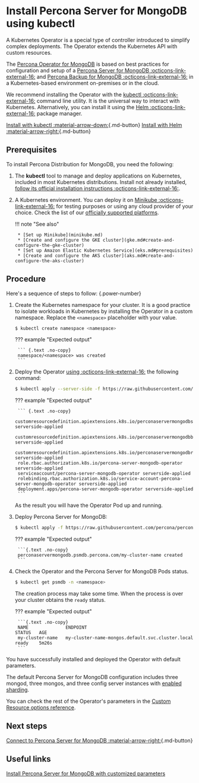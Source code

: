 # Install Percona Server for MongoDB using kubectl

A Kubernetes Operator is a special type of controller introduced to simplify complex deployments. The Operator extends the Kubernetes API with custom resources.

The [Percona Operator for MongoDB](compare.md) is based on best practices for configuration and setup of a [Percona Server for MongoDB  :octicons-link-external-16:](https://www.percona.com/mongodb/software/percona-server-for-mongodb) and [Percona Backup for MongoDB :octicons-link-external-16:](https://www.percona.com/mongodb/software/percona-backup-for-mongodb) in a Kubernetes-based environment on-premises or in the cloud.

We recommend installing the Operator with the [kubectl  :octicons-link-external-16:](https://kubernetes.io/docs/tasks/tools/) command line utility. It is the universal way to interact with Kubernetes. Alternatively, you can install it using the [Helm  :octicons-link-external-16:](https://github.com/helm/helm) package manager.

[Install with kubectl :material-arrow-down:](#prerequisites){.md-button} [Install with Helm :material-arrow-right:](helm.md){.md-button}

## Prerequisites

To install Percona Distribution for MongoDB, you need the following:

1. The **kubectl** tool to manage and deploy applications on Kubernetes, included in most Kubernetes distributions. Install not already installed, [follow its official installation instructions  :octicons-link-external-16:](https://kubernetes.io/docs/tasks/tools/install-kubectl/).

2. A Kubernetes environment. You can deploy it on [Minikube  :octicons-link-external-16:](https://github.com/kubernetes/minikube) for testing purposes or using any cloud provider of your choice. Check the list of our [officially supported platforms](System-Requirements.md#officially-supported-platforms).

    !!! note "See also"

        * [Set up Minikube](minikube.md)
        * [Create and configure the GKE cluster](gke.md#create-and-configure-the-gke-cluster)
        * [Set up Amazon Elastic Kubernetes Service](eks.md#prerequisites)
        * [Create and configure the AKS cluster](aks.md#create-and-configure-the-aks-cluster)

## Procedure 

Here's a sequence of steps to follow:
{.power-number}

1. Create the Kubernetes namespace for your cluster. It is a good practice to isolate workloads in Kubernetes by installing the Operator in a custom namespace. Replace the `<namespace>` placeholder with your value.

    ``` {.bash data-prompt="$" }
    $ kubectl create namespace <namespace>
    ```

    ??? example "Expected output"

        ``` {.text .no-copy}
        namespace/<namespace> was created
        ```

2. Deploy the Operator [using  :octicons-link-external-16:](https://kubernetes.io/docs/reference/using-api/server-side-apply/) the following command:

    ``` {.bash data-prompt="$" }
    $ kubectl apply --server-side -f https://raw.githubusercontent.com/percona/percona-server-mongodb-operator/v{{ release }}/deploy/bundle.yaml -n <namespace>
    ```

    ??? example "Expected output"

        ``` {.text .no-copy}
        customresourcedefinition.apiextensions.k8s.io/perconaservermongodbs.psmdb.percona.com serverside-applied
        customresourcedefinition.apiextensions.k8s.io/perconaservermongodbbackups.psmdb.percona.com serverside-applied
        customresourcedefinition.apiextensions.k8s.io/perconaservermongodbrestores.psmdb.percona.com serverside-applied
        role.rbac.authorization.k8s.io/percona-server-mongodb-operator serverside-applied
        serviceaccount/percona-server-mongodb-operator serverside-applied
        rolebinding.rbac.authorization.k8s.io/service-account-percona-server-mongodb-operator serverside-applied
        deployment.apps/percona-server-mongodb-operator serverside-applied
        ```

    As the result you will have the Operator Pod up and running. 

3. Deploy Percona Server for MongoDB:

    ```{.bash data-prompt="$" }
    $ kubectl apply -f https://raw.githubusercontent.com/percona/percona-server-mongodb-operator/v{{ release }}/deploy/cr.yaml -n <namespace>
    ```

    ??? example "Expected output"

        ```{.text .no-copy}
        perconaservermongodb.psmdb.percona.com/my-cluster-name created
        ```


4. Check the Operator and the Percona Server for MongoDB Pods status.

    ```{.bash data-prompt="$" }
    $ kubectl get psmdb -n <namespace>
    ```

    The creation process may take some time. When the process is over your
    cluster obtains the `ready` status. 

    ??? example "Expected output"

        ```{.text .no-copy}
        NAME              ENDPOINT                                           STATUS   AGE
        my-cluster-name   my-cluster-name-mongos.default.svc.cluster.local   ready    5m26s
        ```

You have successfully installed and deployed the Operator with default parameters. 

The default Percona Server for MongoDB configuration includes three mongod, three mongos, and three config server instances with [enabled sharding](sharding.md).

You can check the rest of the Operator's parameters in the [Custom Resource options reference](operator.md).


## Next steps

[Connect to Percona Server for MongoDB :material-arrow-right:](connect.md){.md-button}

## Useful links

[Install Percona Server for MongoDB with customized parameters](custom-install.md)


